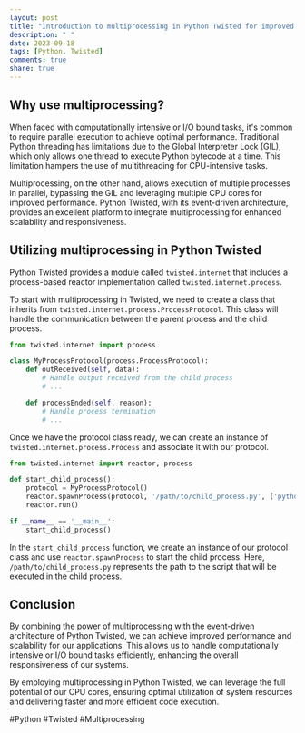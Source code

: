 ```yaml
---
layout: post
title: "Introduction to multiprocessing in Python Twisted for improved performance"
description: " "
date: 2023-09-18
tags: [Python, Twisted]
comments: true
share: true
---
```


## Why use multiprocessing?

When faced with computationally intensive or I/O bound tasks, it's common to require parallel execution to achieve optimal performance. Traditional Python threading has limitations due to the Global Interpreter Lock (GIL), which only allows one thread to execute Python bytecode at a time. This limitation hampers the use of multithreading for CPU-intensive tasks.

Multiprocessing, on the other hand, allows execution of multiple processes in parallel, bypassing the GIL and leveraging multiple CPU cores for improved performance. Python Twisted, with its event-driven architecture, provides an excellent platform to integrate multiprocessing for enhanced scalability and responsiveness.

## Utilizing multiprocessing in Python Twisted

Python Twisted provides a module called `twisted.internet` that includes a process-based reactor implementation called `twisted.internet.process`.

To start with multiprocessing in Twisted, we need to create a class that inherits from `twisted.internet.process.ProcessProtocol`. This class will handle the communication between the parent process and the child process.

```python
from twisted.internet import process

class MyProcessProtocol(process.ProcessProtocol):
    def outReceived(self, data):
        # Handle output received from the child process
        # ...

    def processEnded(self, reason):
        # Handle process termination
        # ...
```

Once we have the protocol class ready, we can create an instance of `twisted.internet.process.Process` and associate it with our protocol.

```python
from twisted.internet import reactor, process

def start_child_process():
    protocol = MyProcessProtocol()
    reactor.spawnProcess(protocol, '/path/to/child_process.py', ['python', '/path/to/child_process.py'], {})
    reactor.run()

if __name__ == '__main__':
    start_child_process()
```

In the `start_child_process` function, we create an instance of our protocol class and use `reactor.spawnProcess` to start the child process. Here, `/path/to/child_process.py` represents the path to the script that will be executed in the child process.

## Conclusion

By combining the power of multiprocessing with the event-driven architecture of Python Twisted, we can achieve improved performance and scalability for our applications. This allows us to handle computationally intensive or I/O bound tasks efficiently, enhancing the overall responsiveness of our systems.

By employing multiprocessing in Python Twisted, we can leverage the full potential of our CPU cores, ensuring optimal utilization of system resources and delivering faster and more efficient code execution.

#Python #Twisted #Multiprocessing